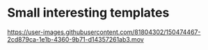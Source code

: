 # Small interesting templates


https://user-images.githubusercontent.com/81804302/150474467-2cd879ca-1e1b-4360-9b71-d14357261ab3.mov

